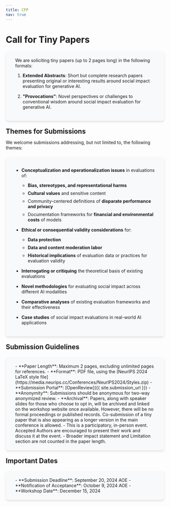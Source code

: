 ```yaml
---
title: CFP
nav: true
---
```


<style>
  .highlight {
    font-weight: bold;
    color: #1a1a1a;
  }
  .container {
    background-color: #f8f9fa;
    border-radius: 8px;
    padding: 20px 30px;
    margin-top: 20px;
    margin-bottom: 20px;
    box-shadow: 0 4px 6px rgba(0, 0, 0, 0.1);
  }
  .container ul {
    padding-left: 20px;
  }
  .container li {
    margin-bottom: 15px;
  }
  .container li ul li {
    margin-bottom: 8px;
  }
  a {
    color: #0366d6;
  }
  h1 {
    margin-bottom: 0.5em;
  }
  h2 {
    margin-top: 0.5em;
    margin-bottom: 0.5em;
  }
  .container + h2 {
    margin-top: 1em;
  }
</style>

# Call for Tiny Papers

<div class="container" markdown="1">
We are soliciting tiny papers (up to 2 pages long) in the following formats:

1. **Extended Abstracts**: Short but complete research papers presenting original or interesting results around social impact evaluation for generative AI.
2. **"Provocations"**: Novel perspectives or challenges to conventional wisdom around social impact evaluation for generative AI.
</div>

## Themes for Submissions

We welcome submissions addressing, but not limited to, the following themes:

<div class="container" markdown="1">
  
- **Conceptualization and operationalization issues** in evaluations of:
  - **Bias, stereotypes, and representational harms**
  - **Cultural values** and sensitive content
  - Community-centered definitions of **disparate performance and privacy**
  - Documentation frameworks for **financial and environmental costs** of models

- **Ethical or consequential validity considerations** for:
  - **Data protection**
  - **Data and content moderation labor**
  - **Historical implications** of evaluation data or practices for evaluation validity

- **Interrogating or critiquing** the theoretical basis of existing evaluations

- **Novel methodologies** for evaluating social impact across different AI modalities

- **Comparative analyses** of existing evaluation frameworks and their effectiveness

- **Case studies** of social impact evaluations in real-world AI applications
</div>

## Submission Guidelines

<div class="container" markdown="1">
- **Paper Length**: Maximum 2 pages, excluding unlimited pages for references.
- **Format**: PDF file, using the [NeurIPS 2024 LaTeX style file](https://media.neurips.cc/Conferences/NeurIPS2024/Styles.zip)
- **Submission Portal**: [OpenReview]({{ site.submission_url }})
- **Anonymity**: Submissions should be anonymous for two-way anonymized review.
- **Archival**: Papers, along with speaker slides for those who choose to opt in, will be archived and linked on the workshop website once available. However, there will be no formal proceedings or published records. Co-submission of a tiny paper that is also appearing as a longer version in the main conference is allowed.
- This is a participatory, in-person event. Accepted Authors are encouraged to present their work and discuss it at the event.
- Broader impact statement and Limitation section are not counted in the paper length.
</div>

## Important Dates

<div class="container" markdown="1">
- **Submission Deadline**: September 20, 2024 AOE
- **Notification of Acceptance**: October 9, 2024 AOE
- **Workshop Date**: December 15, 2024
</div>
